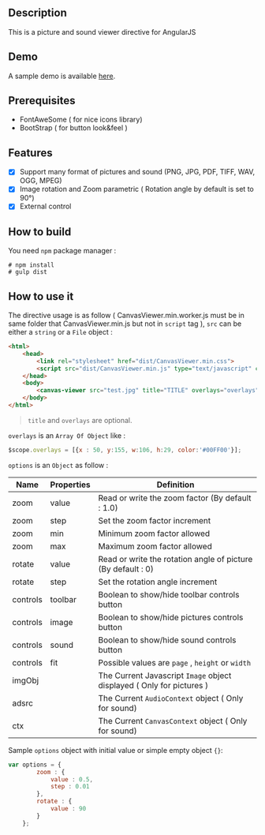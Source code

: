 ## Description

This is a picture and sound viewer directive for AngularJS

## Demo

A sample demo is available [here](http://fcrohas.github.io/angular-canvas-viewer).

## Prerequisites

* FontAweSome ( for nice icons library)
* BootStrap ( for button look&feel )

## Features

- [x]	Support many format of pictures and sound (PNG, JPG, PDF, TIFF, WAV, OGG, MPEG)
- [x]	Image rotation and Zoom parametric ( Rotation angle by default is set to 90°)
- [x]	External control

## How to build

You need  `npm` package manager :

    # npm install
    # gulp dist

## How to use it

 The directive usage is as follow ( CanvasViewer.min.worker.js must be in same folder that CanvasViewer.min.js but not in `script` tag ), `src` can be either a `string` or a `File` object :

```html
<html>
	<head>
		<link rel="stylesheet" href="dist/CanvasViewer.min.css">
		<script src="dist/CanvasViewer.min.js" type="text/javascript" charset="utf-8"></script>	
	</head>
	<body>
		<canvas-viewer src="test.jpg" title="TITLE" overlays="overlays" options="options"></canvas-viewer>
	</body>
</html>
```
> `title` and `overlays` are optional.

`overlays` is an `Array Of Object`  like :

```javascript
$scope.overlays = [{x : 50, y:155, w:106, h:29, color:'#00FF00'}];
```

`options` is an `Object` as follow :

Name | Properties | Definition
---- | ---------- | ----------
zoom | value | Read or write the zoom factor (By default : 1.0)
zoom | step | Set the zoom factor increment
zoom | min | Minimum zoom factor allowed
zoom | max | Maximum zoom factor allowed
rotate | value | Read or write the rotation angle of picture (By default : 0)
rotate | step | Set the rotation angle increment
controls | toolbar | Boolean to show/hide toolbar controls button
controls | image | Boolean to show/hide pictures controls button
controls | sound | Boolean to show/hide sound controls button
controls | fit | Possible values are `page` , `height` or `width`
imgObj | | The Current Javascript `Image` object displayed ( Only for pictures )
adsrc | | The Current `AudioContext` object ( Only for sound)
ctx | | The Current `CanvasContext` object ( Only for sound)

Sample `options` object with initial value or simple empty object `{}`:

```javascript
var options = {
		zoom : {
			value : 0.5,
			step : 0.01
		},
		rotate : {
			value : 90
		}
	};
```
